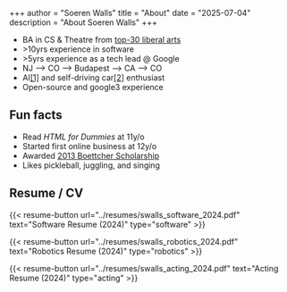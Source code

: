 +++
author = "Soeren Walls"
title = "About"
date = "2025-07-04"
description = "About Soeren Walls"
+++

- BA in CS & Theatre from [top-30 liberal arts](https://www.usnews.com/best-colleges/colorado-college-1347)
- \>10yrs experience in software
- \>5yrs experience as a tech lead @ Google
- NJ --> CO --> Budapest --> CA --> CO
- AI[[1]](https://github.com/dinosoeren/Artificial-Intelligence) and self-driving car[[2]](https://github.com/dinosoeren/SelfDrivingCarND) enthusiast
- Open-source and google3 experience

## Fun facts

- Read *HTML for Dummies* at 11y/o
- Started first online business at 12y/o
- Awarded [2013 Boettcher Scholarship](https://www.chieftain.com/story/opinion/editorials/2013/05/05/more-top-scholars/9161315007/#:~:text=County%27s%20Soeren%20Walls%20and%20Chandler%20Price%20will%20use%20the%20full%2Dride%2C%20merit%2Dbased%20scholarship%20to%20further%20their%20education%20in%20Colorado)
- Likes pickleball, juggling, and singing

## Resume / CV

{{< resume-button url="../resumes/swalls_software_2024.pdf" text="Software Resume (2024)" type="software" >}}

{{< resume-button url="../resumes/swalls_robotics_2024.pdf" text="Robotics Resume (2024)" type="robotics" >}}

{{< resume-button url="../resumes/swalls_acting_2024.pdf" text="Acting Resume (2024)" type="acting" >}}

